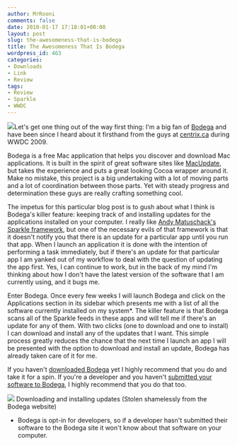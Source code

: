 ```yaml
---
author: MrRooni
comments: false
date: 2010-01-17 17:18:01+00:00
layout: post
slug: the-awesomeness-that-is-bodega
title: The Awesomeness That Is Bodega
wordpress_id: 463
categories:
- Downloads
- Link
- Review
tags:
- Review
- Sparkle
- WWDC
---
```


[![](http://www.fruitstandsoftware.com/blog/wp-content/uploads/2010/01/Bodega-300x300.png)](http://appbodega.com/)Let's get one thing out of the way first thing: I'm a big fan of [Bodega](http://appbodega.com/) and have been since I heard about it firsthand from the guys at [centrix.ca](http://centrix.ca/) during WWDC 2009.




Bodega is a free Mac application that helps you discover and download Mac applications. It is built in the spirit of great software sites like [MacUpdate](http://www.macupdate.com/), but takes the experience and puts a great looking Cocoa wrapper around it. Make no mistake, this project is a big undertaking with a lot of moving parts and a lot of coordination between those parts. Yet with steady progress and determination these guys are really crafting something cool.




The impetus for this particular blog post is to gush about what I think is Bodega's killer feature: keeping track of and installing updates for the applications installed on your computer. I really like [Andy Matuschack's Sparkle framework](http://sparkle.andymatuschak.org/), but one of the necessary evils of that framework is that it doesn't notify you that there is an update for a particular app until you run that app. When I launch an application it is done with the intention of performing a task immediately, but if there's an update for that particular app I am yanked out of my workflow to deal with the question of updating the app first. Yes, I can continue to work, but in the back of my mind I'm thinking about how I don't have the latest version of the software that I am currently using, and it bugs me.




Enter Bodega. Once every few weeks I will launch Bodega and click on the Applications section in its sidebar which presents me with a list of all the software currently installed on my system*. The killer feature is that Bodega scans all of the Sparkle feeds in these apps and will tell me if there's an update for any of them. With two clicks (one to download and one to install) I can download and install any of the updates that I want. This simple process greatly reduces the chance that the next time I launch an app I will be presented with the option to download and install an update, Bodega has already taken care of it for me.




If you haven't [downloaded Bodega](http://appbodega.com/) yet I highly recommend that you do and take it for a spin. If you're a developer and you haven't [submitted your software to Bodega](http://appbodega.com/Developers.php), I highly recommend that you do that too.





[![](http://www.fruitstandsoftware.com/blog/wp-content/uploads/2010/01/ScreenshotThumb3.png)](http://www.fruitstandsoftware.com/blog/wp-content/uploads/2010/01/ScreenshotThumb3.png)
    Downloading and installing updates (Stolen shamelessly from the Bodega website)




* Bodega is opt-in for developers, so if a developer hasn't submitted their software to the Bodega site it won't know about that software on your computer.
